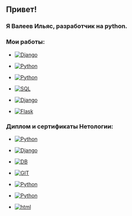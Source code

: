 ## Привет!  

### Я **Валеев Ильяс**, разработчик на python.  

### Мои работы:  
* [![Django](https://img.shields.io/badge/-Дипломный_проект_"API_сервис_заказа_товаров_для_розничных_сетей"-darkyellow?style=social&logo=Django)](https://github.com/heymaker279/python-final-diplom)


* [![Python](https://img.shields.io/badge/-Курсовой_проект_"Резервное_копирование_файлов_на_яндекс_диск"-darkyellow?style=social&logo=python)](https://github.com/heymaker279/Final_homework_of_course)

* [![Python](https://img.shields.io/badge/-Командный_курсовой_проект_"VK_Bot_Vkinder_на_python"-darkyellow?style=social&logo=python)](https://github.com/heymaker279/adpy-team-diplom-main_26_may_2022)

* [![SQL](https://img.shields.io/badge/-Домашние_работы_"Базы_данных_для_python_разработчиков"-darkyellow?style=social&logo=Postgresql)](https://github.com/heymaker279/heymaker279/blob/master/links/db.md)

* [![Django](https://img.shields.io/badge/-Домашние_работы_по_курсу_"django"-darkyellow?style=social&logo=Django)](https://github.com/heymaker279/heymaker279/blob/master/links/django.md)

* [![Flask](https://img.shields.io/badge/-Домашние_работы_"flask,_asyncio,_aiohttp,_docker"-darkyellow?style=social&logo=Flask)](https://github.com/heymaker279/heymaker279/blob/master/links/web.md)

### Диплом и сертификаты Нетологии:

* [![Python](https://img.shields.io/badge/-Диплом_о_профессиональной_переподготовке-darkyellow?style=social&logo=Python)](https://github.com/heymaker279/heymaker279/blob/master/certificates/Диплом%20Валеев%20Ильяс%20ПП%209786.pdf)

* [![Django](https://img.shields.io/badge/-Django:_создание_функциональных_веб_приложений-darkyellow?style=social&logo=Django)](https://github.com/heymaker279/heymaker279/blob/master/certificates/Django.pdf)

* [![DB](https://img.shields.io/badge/-Базы_данных_для_Python_разработчиков-darkyellow?style=social&logo=Postgresql)](https://github.com/heymaker279/heymaker279/blob/master/certificates/Базы%20данных%20для%20Pyhon%20разработчиков.pdf)

* [![GIT](https://img.shields.io/badge/-Git:_система_контроля_версий-darkyellow?style=social&logo=GIT)](https://github.com/heymaker279/heymaker279/blob/master/certificates/GIT%20-%20система%20контроля%20версий.pdf)

* [![Python](https://img.shields.io/badge/-Профессиональная_работа_с_Python-darkyellow?style=social&logo=Python)](https://github.com/heymaker279/heymaker279/blob/master/certificates/Профессиональная%20работа%20с%20Python.pdf)

* [![Python](https://img.shields.io/badge/-Основы_языка_программирования_Python-darkyellow?style=social&logo=Python)](https://github.com/heymaker279/heymaker279/blob/master/certificates/основы%20языка%20программирования.pdf)

* [![html](https://img.shields.io/badge/-Основы_верстки_сайта-darkyellow?style=social&logo=HTML5)](https://github.com/heymaker279/heymaker279/blob/master/certificates/Основы%20верстки%20сайта.pdf)
